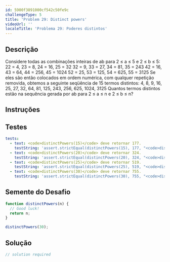 ```yaml
---
id: 5900f3891000cf542c50fe9c
challengeType: 5
title: 'Problem 29: Distinct powers'
videoUrl: ''
localeTitle: 'Problema 29: Poderes distintos'
---
```


## Descrição
<section id="description"> Considere todas as combinações inteiras de ab para 2 ≤ a ≤ 5 e 2 ≤ b ≤ 5: 22 = 4, 23 = 8, 24 = 16, 25 = 32 32 = 9, 33 = 27, 34 = 81, 35 = 243 42 = 16, 43 = 64, 44 = 256, 45 = 1024 52 = 25, 53 = 125, 54 = 625, 55 = 3125 Se eles são então colocados em ordem numérica, com qualquer repetição removida, obtemos a seguinte seqüência de 15 termos distintos: 4, 8, 9, 16, 25, 27, 32, 64, 81, 125, 243, 256, 625, 1024, 3125 Quantos termos distintos estão na sequência gerada por ab para 2 ≤ a ≤ n e 2 ≤ b ≤ n? </section>

## Instruções
<section id="instructions">
</section>

## Testes
<section id='tests'>

```yml
tests:
  - text: <code>distinctPowers(15)</code> deve retornar 177.
    testString: 'assert.strictEqual(distinctPowers(15), 177, "<code>distinctPowers(15)</code> should return 177.");'
  - text: <code>distinctPowers(20)</code> deve retornar 324.
    testString: 'assert.strictEqual(distinctPowers(20), 324, "<code>distinctPowers(20)</code> should return 324.");'
  - text: <code>distinctPowers(25)</code> deve retornar 519.
    testString: 'assert.strictEqual(distinctPowers(25), 519, "<code>distinctPowers(25)</code> should return 519.");'
  - text: <code>distinctPowers(30)</code> deve retornar 755.
    testString: 'assert.strictEqual(distinctPowers(30), 755, "<code>distinctPowers(30)</code> should return 755.");'

```

</section>

## Semente do Desafio
<section id='challengeSeed'>

<div id='js-seed'>

```js
function distinctPowers(n) {
  // Good luck!
  return n;
}

distinctPowers(30);

```

</div>



</section>

## Solução
<section id='solution'>

```js
// solution required
```
</section>
